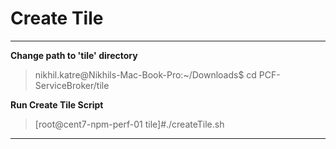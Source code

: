 Create Tile
===================
----------

**Change path to 'tile' directory**
> nikhil.katre@Nikhils-Mac-Book-Pro:~/Downloads$ cd PCF-ServiceBroker/tile 

**Run Create Tile Script**

> [root@cent7-npm-perf-01 tile]#./createTile.sh


----------
